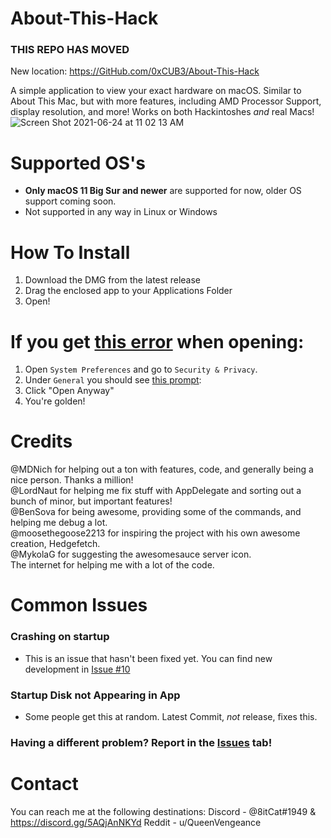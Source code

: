 # About-This-Hack

### THIS REPO HAS MOVED 
New location: https://GitHub.com/0xCUB3/About-This-Hack


A simple application to view your exact hardware on macOS. Similar to About This Mac, but with more features, including AMD Processor Support, display resolution, and more! Works on both Hackintoshes *and* real Macs! <br>
![Screen Shot 2021-06-24 at 11 02 13 AM](https://user-images.githubusercontent.com/79278890/123286218-b8e6ec80-d4db-11eb-9ce4-7fef3bd62f82.png)


# Supported OS's
- **Only macOS 11 Big Sur and newer** are supported for now, older OS support coming soon.
- Not supported in any way in Linux or Windows

# How To Install
1) Download the DMG from the latest release
2) Drag the enclosed app to your Applications Folder
3) Open!

# If you get [this error](https://user-images.githubusercontent.com/79278890/111886978-4af4cb80-89a8-11eb-90c8-522a89abb48e.png) when opening:
1) Open `System Preferences` and go to `Security & Privacy`.
2) Under `General` you should see [this prompt](https://user-images.githubusercontent.com/79278890/111887197-c6a34800-89a9-11eb-83e2-9fd3d61e2c15.png):
3) Click "Open Anyway"
4) You're golden!

# Credits
@MDNich for helping out a ton with features, code, and generally being a nice person. Thanks a million! <br>
@LordNaut for helping me fix stuff with AppDelegate and sorting out a bunch of minor, but important features! <br>
@BenSova for being awesome, providing some of the commands, and helping me debug a lot. <br>
@moosethegoose2213 for inspiring the project with his own awesome creation, Hedgefetch. <br>
@MykolaG for suggesting the awesomesauce server icon. <br>
The internet for helping me with a lot of the code.

# Common Issues
### Crashing on startup
- This is an issue that hasn't been fixed yet. You can find new development in [Issue #10](https://github.com/8itCat/About-This-Hack/issues/10)

### Startup Disk not Appearing in App
- Some people get this at random. Latest Commit, *not* release, fixes this.

### Having a different problem? Report in the [Issues](https://github.com/8itCat/About-This-Hack/issues) tab!

# Contact
You can reach me at the following destinations:
Discord - @8itCat#1949 & https://discord.gg/5AQjAnNKYd
Reddit - u/QueenVengeance
